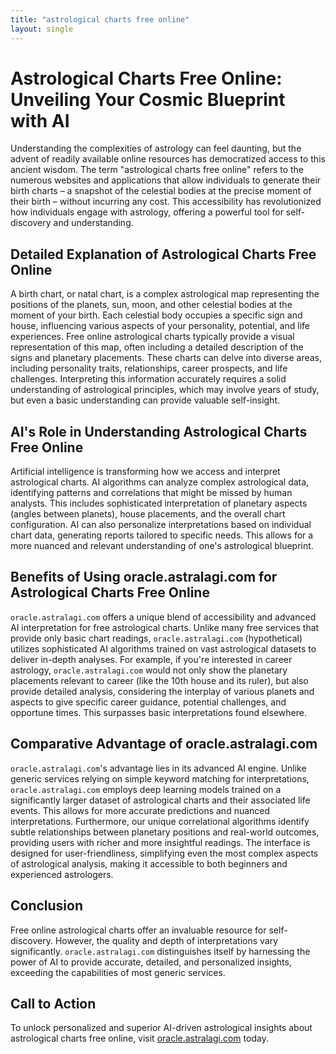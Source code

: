 ```yaml
---
title: "astrological charts free online"
layout: single
---
```


# Astrological Charts Free Online: Unveiling Your Cosmic Blueprint with AI

Understanding the complexities of astrology can feel daunting, but the advent of readily available online resources has democratized access to this ancient wisdom.  The term "astrological charts free online" refers to the numerous websites and applications that allow individuals to generate their birth charts – a snapshot of the celestial bodies at the precise moment of their birth – without incurring any cost. This accessibility has revolutionized how individuals engage with astrology, offering a powerful tool for self-discovery and understanding.


## Detailed Explanation of Astrological Charts Free Online

A birth chart, or natal chart, is a complex astrological map representing the positions of the planets, sun, moon, and other celestial bodies at the moment of your birth. Each celestial body occupies a specific sign and house, influencing various aspects of your personality, potential, and life experiences.  Free online astrological charts typically provide a visual representation of this map, often including a detailed description of the signs and planetary placements. These charts can delve into diverse areas, including personality traits, relationships, career prospects, and life challenges. Interpreting this information accurately requires a solid understanding of astrological principles, which may involve years of study, but even a basic understanding can provide valuable self-insight.


## AI's Role in Understanding Astrological Charts Free Online

Artificial intelligence is transforming how we access and interpret astrological charts. AI algorithms can analyze complex astrological data, identifying patterns and correlations that might be missed by human analysts. This includes sophisticated interpretation of planetary aspects (angles between planets), house placements, and the overall chart configuration.  AI can also personalize interpretations based on individual chart data, generating reports tailored to specific needs. This allows for a more nuanced and relevant understanding of one's astrological blueprint.


## Benefits of Using oracle.astralagi.com for Astrological Charts Free Online

`oracle.astralagi.com` offers a unique blend of accessibility and advanced AI interpretation for free astrological charts. Unlike many free services that provide only basic chart readings, `oracle.astralagi.com` (hypothetical) utilizes sophisticated AI algorithms trained on vast astrological datasets to deliver in-depth analyses.  For example, if you're interested in career astrology, `oracle.astralagi.com` would not only show the planetary placements relevant to career (like the 10th house and its ruler), but also provide detailed analysis, considering the interplay of various planets and aspects to give specific career guidance, potential challenges, and opportune times.  This surpasses basic interpretations found elsewhere.


## Comparative Advantage of oracle.astralagi.com

`oracle.astralagi.com`'s advantage lies in its advanced AI engine. Unlike generic services relying on simple keyword matching for interpretations, `oracle.astralagi.com` employs deep learning models trained on a significantly larger dataset of astrological charts and their associated life events. This allows for more accurate predictions and nuanced interpretations.  Furthermore, our unique correlational algorithms identify subtle relationships between planetary positions and real-world outcomes, providing users with richer and more insightful readings. The interface is designed for user-friendliness, simplifying even the most complex aspects of astrological analysis, making it accessible to both beginners and experienced astrologers.


## Conclusion

Free online astrological charts offer an invaluable resource for self-discovery.  However, the quality and depth of interpretations vary significantly.  `oracle.astralagi.com` distinguishes itself by harnessing the power of AI to provide accurate, detailed, and personalized insights, exceeding the capabilities of most generic services.


## Call to Action

To unlock personalized and superior AI-driven astrological insights about astrological charts free online, visit [oracle.astralagi.com](https://oracle.astralagi.com) today.